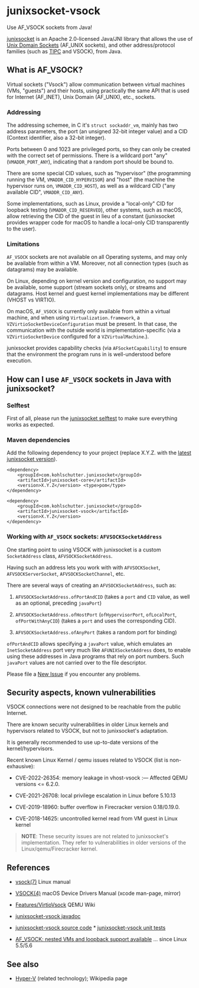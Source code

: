 # junixsocket-vsock

Use AF_VSOCK sockets from Java!

[junixsocket](https://kohlschutter.github.io/junixsocket/) is an Apache 2.0-licensed Java/JNI
library that allows the use of [Unix Domain
Sockets](https://en.wikipedia.org/wiki/Unix_domain_socket) (AF_UNIX sockets), and other
address/protocol families (such as [TIPC](http://tipc.io/) and VSOCK), from Java.

## What is AF_VSOCK?

Virtual sockets ("Vsock") allow communication between virtual machines (VMs, "guests") and their
hosts, using practically the same API that is used for Internet (AF_INET), Unix Domain (AF_UNIX),
etc., sockets.

### Addressing

The addressing schemee, in C it's `struct sockaddr_vm`, mainly has two address parameters, the port
(an unsigned 32-bit integer value) and a CID (Context identifier, also a 32-bit integer).

Ports between 0 and 1023 are privileged ports, so they can only be created with the correct set of
permissions.  There is a wildcard port "any" (`VMADDR_PORT_ANY`), indicating that a random port
should be bound to.

There are some special CID values, such as "hypervisor" (the programming running the VM,
`VMADDR_CID_HYPERVISOR`) and "host" (the machine the hypervisor runs on, `VMADDR_CID_HOST`), as well
as a wildcard CID ("any available CID", `VMADDR_CID_ANY`).

Some implementations, such as Linux, provide a "local-only" CID for loopback testing
(`VMADDR_CID_RESERVED`), other systems, such as macOS, allow retrieving the CID of the guest in lieu
of a constant (junixsocket provides wrapper code for macOS to handle a local-only CID transparently
to the user).

### Limitations

`AF_VSOCK` sockets are not available on all Operating systems, and may only be available from within
a VM.  Moreover, not all connection types (such as datagrams) may be available.

On Linux, depending on kernel version and configuration, no support may be available, some support
(stream sockets only), or streams and datagrams. Host kernel and guest kernel implementations
may be different (VHOST vs VIRTIO).

On macOS, `AF_VSOCK` is currently only available from within a virtual machine, and when using
`Virtualization.framework`, a `VZVirtioSocketDeviceConfiguration` must be present.  In that case,
the communication with the outside world is implementation-specific (via a `VZVirtioSocketDevice`
configured for a `VZVirtualMachine`.).

junixsocket provides capability checks (via `AFSocketCapability`) to ensure that the environment the
program runs in is well-understood before execution.

## How can I use `AF_VSOCK` sockets in Java with junixsocket?

### Selftest

First of all, please run the [junixsocket
selftest](https://kohlschutter.github.io/junixsocket/selftest.html) to make sure everything works as
expected.

### Maven dependencies

Add the following dependency to your project (replace X.Y.Z.  with the [latest junixsocket
version](https://kohlschutter.github.io/junixsocket/changelog.html)).

    <dependency>
        <groupId>com.kohlschutter.junixsocket</groupId>
        <artifactId>junixsocket-core</artifactId>
        <version>X.Y.Z</version> <type>pom</type>
    </dependency>
    
    <dependency>
        <groupId>com.kohlschutter.junixsocket</groupId>
        <artifactId>junixsocket-vsock</artifactId>
        <version>X.Y.Z</version>
    </dependency>

### Working with `AF_VSOCK` sockets: `AFVSOCKSocketAddress`

One starting point to using VSOCK with junixsocket is a custom `SocketAddress` class,
`AFVSOCKSocketAddress`.

Having such an address lets you work with with `AFVSOCKSocket`, `AFVSOCKServerSocket`,
`AFVSOCKSocketChannel`, etc.

There are several ways of creating an `AFVSOCKSocketAddress`, such as:

1.  `AFVSOCKSocketAddress.ofPortAndCID` (takes a `port` and `CID` value, as well as an optional,
preceding `javaPort`)

2.  `AFVSOCKSocketAddress.ofHostPort` (`ofHypervisorPort`, `ofLocalPort`, `ofPortWithAnyCID`)
(takes a `port` and uses the corresponding CID).

3.  `AFVSOCKSocketAddress.ofAnyPort` (takes a random port for binding)

`ofPortAndCID` allows specifying a `javaPort` value, which emulates an `InetSocketAddress` port
very much like `AFUNIXSocketAddress` does, to enable using these addresses in Java programs that
rely on port numbers.  Such `javaPort` values are not carried over to the file descriptor.

Please file a [New Issue](https://github.com/kohlschutter/junixsocket/issues) if you encounter any
problems.

## Security aspects, known vulnerabilities

VSOCK connections were not designed to be reachable from the public Internet.

There are known security vulnerabilities in older Linux kernels and hypervisors related to VSOCK,
but not to junixsocket's adaptation.

It is generally recommended to use up-to-date versions of the kernel/hypervisors.

Recent known Linux Kernel / qemu issues related to VSOCK (list is non-exhausive):

* CVE-2022-26354: memory leakage in vhost-vsock :— Affected QEMU versions <= 6.2.0.

* CVE-2021-26708: local privilege escalation in Linux before 5.10.13

* CVE-2019-18960: buffer overflow in Firecracker version 0.18/0.19.0.

* CVE-2018-14625: uncontrolled kernel read from VM guest in Linux kernel

> **NOTE**: These security issues are not related to junixsocket's implementation.  They refer to
vulnerabilities in older versions of the Linux/qemu/Firecracker kernel.

## References

* [vsock(7)](https://man7.org/linux/man-pages/man7/vsock.7.html) Linux manual

* [VSOCK(4)](https://keith.github.io/xcode-man-pages/vsock.4.html) macOS Device Drivers Manual (xcode man-page, mirror)

* [Features/VirtioVsock](https://wiki.qemu.org/Features/VirtioVsock) QEMU Wiki

* [junixsocket-vsock
javadoc](https://kohlschutter.github.io/junixsocket/junixsocket-vsock/apidocs/org.newsclub.net.unix.vsock/org/newsclub/net/unix/vsock/package-summary.html)
* [junixsocket-vsock source
code](https://kohlschutter.github.io/junixsocket/junixsocket-vsock/xref/index.html) *
[junixsocket-vsock unit
tests](https://kohlschutter.github.io/junixsocket/junixsocket-vsock/xref-test/index.html)

* [AF_VSOCK: nested VMs and loopback support available](https://stefano-garzarella.github.io/posts/2020-02-20-vsock-nested-vms-loopback/) ... since Linux 5.5/5.6

## See also

* [Hyper-V](https://de.wikipedia.org/wiki/Hyper-V) (related technology); Wikipedia page
